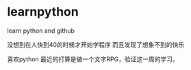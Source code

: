 # learnpython
learn python and github

没想到在人快到40的时候才开始学程序
而且发现了想象不到的快乐

喜欢python
最近的打算是做一个文字RPG，验证这一周的学习。
